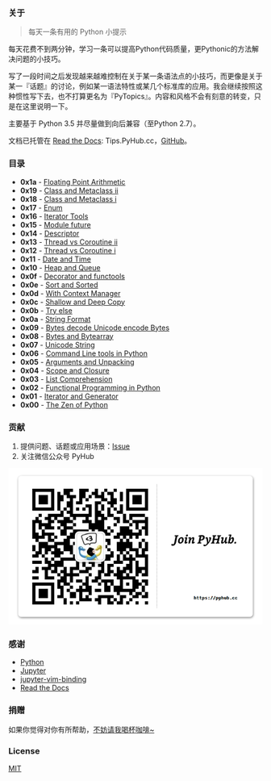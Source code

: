 ### 关于

> 每天一条有用的 Python 小提示

每天花费不到两分钟，学习一条可以提高Python代码质量，更Pythonic的方法解决问题的小技巧。

写了一段时间之后发现越来越难控制在关于某一条语法点的小技巧，而更像是关于某一『话题』的讨论，例如某一语法特性或某几个标准库的应用。我会继续按照这种惯性写下去，也不打算更名为『PyTopics』。内容和风格不会有刻意的转变，只是在这里说明一下。

主要基于 Python 3.5 并尽量做到向后兼容（至Python 2.7）。

文档已托管在 [Read the Docs](http://tips.pyhub.cc): Tips.PyHub.cc，[GitHub](https://github.com/rainyear/pytips)。

### 目录

- **0x1a** - [Floating Point Arithmetic](2016-05-11-Floating-Point-Arithmetic.md)
- **0x19** - [Class and Metaclass ii](2016-05-02-Class-and-Metaclass-ii.md)
- **0x18** - [Class and Metaclass i](2016-05-01-Class-and-Metaclass-i.md)
- **0x17** - [Enum](2016-04-30-Enum.md)
- **0x16** - [Iterator Tools](2016-04-13-Iterator-Tools.md)
- **0x15** - [Module future](2016-04-12-Module-future.md)
- **0x14** - [Descriptor](2016-04-08-Descriptor.md)
- **0x13** - [Thread vs Coroutine ii](2016-04-07-Thread-vs-Coroutine-ii.md)
- **0x12** - [Thread vs Coroutine i](2016-04-07-Thread-vs-Coroutine-i.md)
- **0x11** - [Date and Time](2016-03-30-Date-and-Time.md)
- **0x10** - [Heap and Queue](2016-03-28-Heap-and-Queue.md)
- **0x0f** - [Decorator and functools](2016-03-25-Decorator-and-functools.md)
- **0x0e** - [Sort and Sorted](2016-03-24-Sort-and-Sorted.md)
- **0x0d** - [With Context Manager](2016-03-23-With-Context-Manager.md)
- **0x0c** - [Shallow and Deep Copy](2016-03-22-Shallow-and-Deep-Copy.md)
- **0x0b** - [Try else](2016-03-21-Try-else.md)
- **0x0a** - [String Format](2016-03-18-String-Format.md)
- **0x09** - [Bytes decode Unicode encode Bytes](2016-03-17-Bytes-decode-Unicode-encode-Bytes.md)
- **0x08** - [Bytes and Bytearray](2016-03-16-Bytes-and-Bytearray.md)
- **0x07** - [Unicode String](2016-03-15-Unicode-String.md)
- **0x06** - [Command Line tools in Python](2016-03-14-Command-Line-tools-in-Python.md)
- **0x05** - [Arguments and Unpacking](2016-03-11-Arguments-and-Unpacking.md)
- **0x04** - [Scope and Closure](2016-03-10-Scope-and-Closure.md)
- **0x03** - [List Comprehension](2016-03-09-List-Comprehension.md)
- **0x02** - [Functional Programming in Python](2016-03-08-Functional-Programming-in-Python.md)
- **0x01** - [Iterator and Generator](2016-03-07-iterator-and-generator.md)
- **0x00** - [The Zen of Python](2016-03-06-The-Zen-of-Python.md)

### 贡献

1. 提供问题、话题或应用场景：[Issue](https://github.com/rainyear/pytips/issues)
2. 关注微信公众号 PyHub

![Join](img/join.png)

### 感谢

- [Python](http://www.python.org/)
- [Jupyter](https://jupyter.org/)
- [jupyter-vim-binding](https://github.com/lambdalisue/jupyter-vim-binding)
- [Read the Docs](https://readthedocs.org/)

### 捐赠

如果你觉得对你有所帮助，[不妨请我喝杯咖啡~](http://rainy.im/donate/)

### License

[MIT](LICENSE.md)
